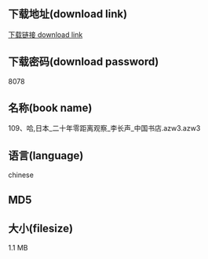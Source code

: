 ## 下载地址(download link)
[下载链接 download link](https://tutu365.netlify.app/?s=109%E3%80%81%E5%93%88%2C%E6%97%A5%E6%9C%AC_%E4%BA%8C%E5%8D%81%E5%B9%B4%E9%9B%B6%E8%B7%9D%E7%A6%BB%E8%A7%82%E5%AF%9F_%E6%9D%8E%E9%95%BF%E5%A3%B0_%E4%B8%AD%E5%9B%BD%E4%B9%A6%E5%BA%97.azw3)

## 下载密码(download password)
8078

## 名称(book name)
109、哈,日本_二十年零距离观察_李长声_中国书店.azw3.azw3

## 语言(language)
chinese

## MD5


## 大小(filesize)
1.1 MB

